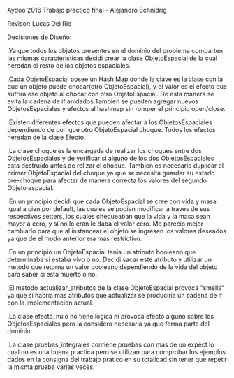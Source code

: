 Aydoo 2016 Trabajo practico final - Alejandro Schnidrig

Revisor: Lucas Del Rio

Decisiones de Diseño:
 
.Ya que todos los objetos presentes en el dominio del problema comparten las mismas caracteristicas decidi crear la clase     ObjetoEspacial de la cual heredan el resto de los objetos espaciales.

.Cada ObjetoEspacial posee un Hash Map donde la clave es la clase con la que un objeto puede chocar(otro ObjetoEspacial), y el valor es el efecto que sufrirá ese objeto al chocar con otro ObjetoEspacial. De esta manera se evita la cadena de if    anidados.Tambien se pueden agregar nuevos ObjetosEspaciales y efectos al hashmap sin romper el principio open/close.

.Existen diferentes efectos que pueden afectar a los ObjetosEspaciales dependiendo de con que otro ObjetoEspacial choque. Todos los efectos heredan de la clase Efecto.

.La clase choque es la encargada de realizar los choques entre dos ObjetosEspaciales y de verificar si alguno de los dos ObjetosEspaciales esta destruido antes de relizar el choque. Tambien es necesario duplicar el primer ObjetoEspacial del choque ya que se necesita guardar su estado pre-choque para afectar de manera correcta los valores del segundo Objeto espacial.

.En un principio decidi que cada ObjetoEspacial se cree con vida y masa igual a cien por default, las cuales se podian modificar a traves de sus respectivos setters, los cuales chequeaban que la vida y la masa sean mayor a cero, y si no lo eran le daba el valor cero. Me parecio mejor cambiarlo para que al instancear el objeto se ingresen los valores deseados ya que de el modo anterior era mas restrictivo.

.En un principio un ObjetoEspacial tenia un atributo booleano que determinaba si estaba vivo o no. Decidi sacar este atributo y utilizar un metodo que retorna un valor booleano dependiendo de la vida del objeto para saber si esta muerto o no.

.El metodo actualizar_atributos de la clase ObjetoEspacial provoca "smells" ya que si habria mas atributos que actualizar se produciria un cadena de if con la implementacion actual.

.La clase efecto_nulo no tiene logica ni provoca efecto alguno sobre los ObjetosEspaciales pero la considero necesaria ya que forma parte del dominio.

.La clase pruebas_integrales contiene pruebas con mas de un expect lo cual no es una buena practica pero se utilizan para comprobar los ejemplos dados en la consigna del trabajo pratico en su totalidad sin tener que repetir la misma prueba varias veces.
